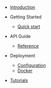 <!-- docs/v2020.11/_sidebar.md -->

- [Introduction](/#introduction)

- Getting Started
  - [Quick start](/v2020.11/getting-started.md)

- API Guide
  - [Reference](/v2020.11/guide.md)

- Deployment
  - [Configuration](/v2020.11/configuration.md)
  - [Docker](/v2020.11/docker.md)

- [Tutorials](/tutorials/index.md)
